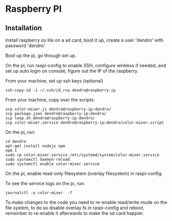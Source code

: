 # Raspberry PI

## Installation

Install raspberry os lite on a sd card, boot it up, create a user 'dendro' with password 'dendro'

Boot up the pi, go through set up.

On the pi, run raspi-config to enable SSH, configure wireless if needed, and set up auto login on console, figure out the IP of the raspberry.

From your machine, set up ssh keys (optional)

    ssh-copy-id -i ~/.ssh/id_rsa dendro@raspberry-ip

From your machine, copy over the scripts:

    scp color-mixer.js dendro@raspberry-ip:dendro/
    scp package.json dendro@raspberry-ip:dendro/
    scp loop.sh dendro@raspberry-ip:dendro/
    scp color-mixer.service dendro@raspberry-ip:dendro/color-mixer.script

On the pi, run:

    cd dendro
    apt-get install nodejs npm
    npm i
    sudo cp color-mixer.service /etc/systemd/system/color-mixer.service
    sudo systemctl daemon-reload
    sudo systemctl enable color-mixer.service

On the pi, enable read-only filesystem (overlay filesystem) in raspi-config

To see the service logs on the pi, run:

    journalctl -u color-mixer  -f

To make changes to the code you need to re-enable read/write mode on the file system, to do so disable overlay fs in raspi-config and reboot, remember to re-enable it afterwards to make the sd card happier.



